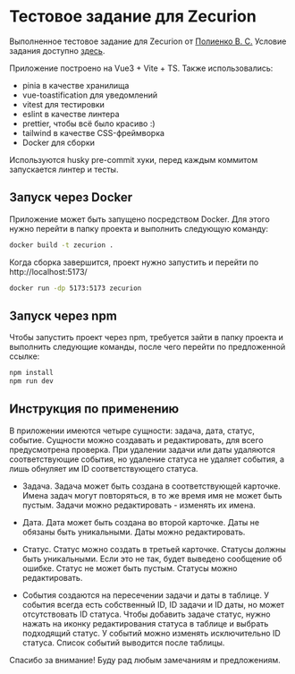 # Тестовое задание для Zecurion

Выполненное тестовое задание для Zecurion от [Полиенко В. С.](https://github.com/Kasaklalita) Условие задания доступно [здесь](https://github.com/Kasaklalita/zecurion-task/blob/master/src/assets/%D0%A2%D0%97_Frontend%20Developer%20JS.docx).

Приложение построено на Vue3 + Vite + TS. Также использовались:

- pinia в качестве хранилища
- vue-toastification для уведомлений
- vitest для тестировки
- eslint в качестве линтера
- prettier, чтобы всё было красиво :)
- tailwind в качестве CSS-фреймворка
- Docker для сборки

Используются husky pre-commit хуки, перед каждым коммитом запускается линтер и тесты.

## Запуск через Docker

Приложение может быть запущено посредством Docker. Для этого нужно перейти в папку проекта и выполнить следующую команду:

```bash
docker build -t zecurion .
```

Когда сборка завершится, проект нужно запустить и перейти по http://localhost:5173/

```bash
docker run -dp 5173:5173 zecurion
```

## Запуск через npm

Чтобы запустить проект через npm, требуется зайти в папку проекта и выполнить следующие команды, после чего перейти по предложенной ссылке:

```bash
npm install
npm run dev
```

## Инструкция по применению

В приложении имеются четыре сущности: задача, дата, статус, событие. Сущности можно создавать и редактировать, для всего предусмотрена проверка. При удалении задачи или даты удаляются соответствующие события, но удаление статуса не удаляет события, а лишь обнуляет им ID соответствующего статуса.

- Задача. Задача может быть создана в соответствующей карточке. Имена задач могут повторяться, в то же время имя не может быть пустым. Задачи можно редактировать - изменять их имена.

- Дата. Дата может быть создана во второй карточке. Даты не обязаны быть уникальными. Даты можно редактировать.

- Статус. Статус можно создать в третьей карточке. Статусы должны быть уникальными. Если это не так, будет выведено сообщение об ошибке. Статус не может быть пустым. Статусы можно редактировать.

- События создаются на пересечении задачи и даты в таблице. У события всегда есть собственный ID, ID задачи и ID даты, но может отсутствовать ID статуса. Чтобы добавить задаче статус, нужно нажать на иконку редактирования статуса в таблице и выбрать подходящий статус. У событий можно изменять исключительно ID статуса. Список событий выводится после таблицы.

Спасибо за внимание! Буду рад любым замечаниям и предложениям.
